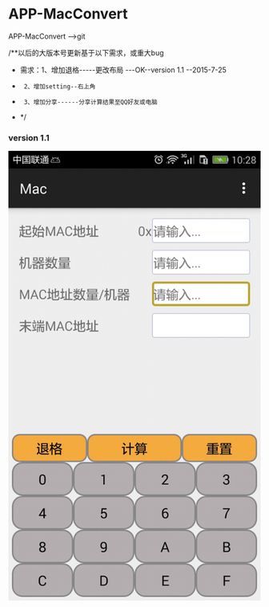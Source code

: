 # APP-MacConvert
APP-MacConvert  -->git

/**以后的大版本号更新基于以下需求，或重大bug
 * 需求：1、增加退格-----更改布局 ---OK--version 1.1  --2015-7-25
 *      2、增加setting--右上角
 *      3、增加分享------分享计算结果至QQ好友或电脑
 * */
 
### version 1.1 
![image](https://github.com/CreativityCz/APP-MacConvert/blob/master/static/image/Screenshot_2015-07-25-10-28-16.jpeg)
